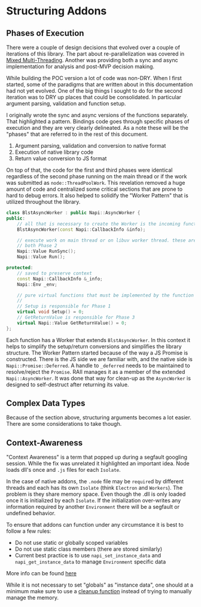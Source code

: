 # Structuring Addons

## Phases of Execution

There were a couple of design decisions that evolved over a couple of iterations of this library.  The part about re-parallelization was covered in [Mixed Multi-Threading](./multi-threading.md#mixed-multi-threading).  Another was providing both a sync and async implementation for analysis and post-MVP decision making.

While building the POC version a lot of code was non-DRY.  When I first started, some of the paradigms that are written about in this documentation had not yet evolved. One of the big things I sought to do for the second iteration was to DRY up places that could be consolidated.  In particular argument parsing, validation and function setup.

I originally wrote the sync and async versions of the functions separately.  That highlighted a pattern. Bindings code goes through specific phases of execution and they are very clearly delineated.  As a note these will be the "phases" that are referred to in the rest of this document.

1. Argument parsing, validation and conversion to native format
2. Execution of native library code
3. Return value conversion to JS format

On top of that, the code for the first and third phases were identical regardless of the second phase running on the main thread or if the work was submitted as `node::ThreadPoolWork`.  This revelation removed a huge amount of code and centralized some critical sections that are prone to hard to debug errors.  It also helped to solidify the "Worker Pattern" that is utilized throughout the library.

```c++
class BlstAsyncWorker : public Napi::AsyncWorker {
public:
    // all that is necessary to create the Worker is the incoming function context
    BlstAsyncWorker(const Napi::CallbackInfo &info);

    // execute work on main thread or on libuv worker thread. these are
    // both Phase 2
    Napi::Value RunSync();
    Napi::Value Run();

protected:
    // saved to preserve context
    const Napi::CallbackInfo &_info;
    Napi::Env _env;

    // pure virtual functions that must be implemented by the function worker
    //
    // Setup is responsible for Phase 1
    virtual void Setup() = 0;
    // GetReturnValue is responsible for Phase 3
    virtual Napi::Value GetReturnValue() = 0;
};
```

Each function has a Worker that extends `BlstAsyncWorker`. In this context it helps to simplify the setup/return conversions and simplifies the library structure. The Worker Pattern started because of the way a JS Promise is constructed.  There is the JS side we are familiar with, and the native side is `Napi::Promise::Deferred`.  A handle to `_deferred` needs to be maintained to resolve/reject the `Promise`. RAII manages it as a member of the extended `Napi::AsyncWorker`.  It was done that way for clean-up as the `AsyncWorker` is designed to self-destruct after returning its value.

## Complex Data Types

Because of the section above, structuring arguments becomes a lot easier.  There are some considerations to take though.

## Context-Awareness

"Context Awareness" is a term that popped up during a segfault googling session.  While the fix was unrelated it highlighted an important idea. Node loads dll's once and `.js` files for each `Isolate`.

In the case of native addons, the `.node` file may be `require`d by different threads and each has its own `Isolate` (think `Electron` and `Workers`). The problem is they share memory space. Even though the .dll is only loaded once it is initialized by each `Isolate`.  If the initialization over-writes any information required by another `Environment` there will be a segfault or undefined behavior.

To ensure that addons can function under any circumstance it is best to follow a few rules:

- Do not use static or globally scoped variables
- Do not use static class members (there are stored similarly)
- Current best practice is to use `napi_set_instance_data` and `napi_get_instance_data` to manage `Environment` specific data

More info can be found [here](https://nodejs.github.io/node-addon-examples/special-topics/context-awareness/)

While it is not necessary to set "globals" as "instance data", one should at a minimum make sure to use a [cleanup function](https://nodejs.org/dist/latest-v18.x/docs/api/n-api.html#cleanup-on-exit-of-the-current-nodejs-instance) instead of trying to manually manage the memory.
